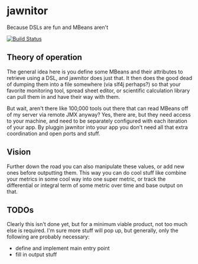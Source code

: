 # jawnitor

Because DSLs are fun and MBeans aren't

[![Build Status](https://travis-ci.org/michajlo/jawnitor.png)](https://travis-ci.org/michajlo/jawnitor)

## Theory of operation

The general idea here is you define some MBeans and their attributes
to retrieve using a DSL, and jawnitor does just that.  It then does
the good dead of dumping them into a file somewhere (via slf4j
perhaps?) so that your favorite monitoring tool, spread sheet editor,
or scientific calculation library can pull them in and have their way
with them.

But wait, aren't there like 100,000 tools out there that can read
MBeans off of my server via remote JMX anyway? Yes, there are, but
they need access to your machine, and need to be separately
configured with each iteration of your app. By pluggin jawnitor into
your app you don't need all that extra coordination and open ports
and stuff.

## Vision

Further down the road you can also manipulate these values, or add
new ones before outputting them. This way you can do cool stuff like
combine your metrics in some cool way into one super metric, or track
the differential or integral term of some metric over time and base
output on that.

## TODOs

Clearly this isn't done yet, but for a minimum viable product, not
too much else is required. I'm sure more stuff will pop up, but
generally, only the following are probably necessary:

  - define and implement main entry point
  - fill in output stuff
